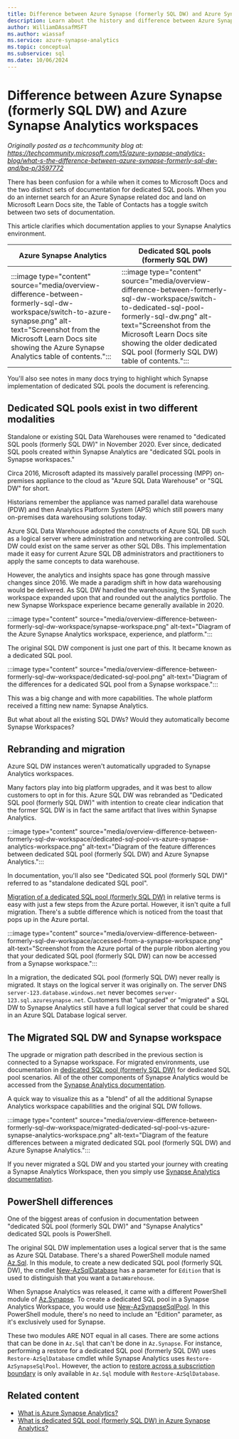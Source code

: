 ```yaml
---
title: Difference between Azure Synapse (formerly SQL DW) and Azure Synapse Analytics workspaces
description: Learn about the history and difference between Azure Synapse (formerly SQL DW) and Azure Synapse Analytics workspaces
author: WilliamDAssafMSFT 
ms.author: wiassaf
ms.service: azure-synapse-analytics
ms.topic: conceptual
ms.subservice: sql
ms.date: 10/06/2024
---
```


# Difference between Azure Synapse (formerly SQL DW) and Azure Synapse Analytics workspaces

*Originally posted as a techcommunity blog at: https://techcommunity.microsoft.com/t5/azure-synapse-analytics-blog/what-s-the-difference-between-azure-synapse-formerly-sql-dw-and/ba-p/3597772*

There has been confusion for a while when it comes to Microsoft Docs and the two distinct sets of documentation for dedicated SQL pools. When you do an internet search for an Azure Synapse related doc and land on Microsoft Learn Docs site, the Table of Contacts has a toggle switch between two sets of documentation.

This article clarifies which documentation applies to your Synapse Analytics environment.

|Azure Synapse Analytics  |Dedicated SQL pools (formerly SQL DW)  |
|---------|---------|
|:::image type="content" source="media/overview-difference-between-formerly-sql-dw-workspace/switch-to-azure-synapse.png" alt-text="Screenshot from the Microsoft Learn Docs site showing the Azure Synapse Analytics table of contents."::: | :::image type="content" source="media/overview-difference-between-formerly-sql-dw-workspace/switch-to-dedicated-sql-pool-formerly-sql-dw.png" alt-text="Screenshot from the Microsoft Learn Docs site showing the older dedicated SQL pool (formerly SQL DW) table of contents."::: |

You'll also see notes in many docs trying to highlight which Synapse implementation of dedicated SQL pools the document is referencing.

## Dedicated SQL pools exist in two different modalities

Standalone or existing SQL Data Warehouses were renamed to "dedicated SQL pools (formerly SQL DW)" in November 2020. Ever since, dedicated SQL pools created within Synapse Analytics are "dedicated SQL pools in Synapse workspaces."

Circa 2016, Microsoft adapted its massively parallel processing (MPP) on-premises appliance to the cloud as "Azure SQL Data Warehouse" or "SQL DW" for short.

Historians remember the appliance was named parallel data warehouse (PDW) and then Analytics Platform System (APS) which still powers many on-premises data warehousing solutions today.

Azure SQL Data Warehouse adopted the constructs of Azure SQL DB such as a logical server where administration and networking are controlled. SQL DW could exist on the same server as other SQL DBs. This implementation made it easy for current Azure SQL DB administrators and practitioners to apply the same concepts to data warehouse.

However, the analytics and insights space has gone through massive changes since 2016. We made a paradigm shift in how data warehousing would be delivered. As SQL DW handled the warehousing, the Synapse workspace expanded upon that and rounded out the analytics portfolio. The new Synapse Workspace experience became generally available in 2020.

:::image type="content" source="media/overview-difference-between-formerly-sql-dw-workspace/synapse-workspace.png" alt-text="Diagram of the Azure Synapse Analytics workspace, experience, and platform.":::

The original SQL DW component is just one part of this. It became known as a dedicated SQL pool. 

:::image type="content" source="media/overview-difference-between-formerly-sql-dw-workspace/dedicated-sql-pool.png" alt-text="Diagram of the differences for a dedicated SQL pool from a Synapse workspace.":::

This was a big change and with more capabilities. The whole platform received a fitting new name: Synapse Analytics.

But what about all the existing SQL DWs? Would they automatically become Synapse Workspaces?

## Rebranding and migration

Azure SQL DW instances weren't automatically upgraded to Synapse Analytics workspaces. 

Many factors play into big platform upgrades, and it was best to allow customers to opt in for this. Azure SQL DW was rebranded as "Dedicated SQL pool (formerly SQL DW)" with intention to create clear indication that the former SQL DW is in fact the same artifact that lives within Synapse Analytics.

:::image type="content" source="media/overview-difference-between-formerly-sql-dw-workspace/dedicated-sql-pool-vs-azure-synapse-analytics-workspace.png" alt-text="Diagram of the feature differences between dedicated SQL pool (formerly SQL DW) and Azure Synapse Analytics.":::

In documentation, you'll also see "Dedicated SQL pool (formerly SQL DW)" referred to as "standalone dedicated SQL pool".

[Migration of a dedicated SQL pool (formerly SQL DW)](../sql-data-warehouse/workspace-connected-create.md) in relative terms is easy with just a few steps from the Azure portal. However, it isn't quite a full migration. There's a subtle difference which is noticed from the toast that pops up in the Azure portal.

:::image type="content" source="media/overview-difference-between-formerly-sql-dw-workspace/accessed-from-a-synapse-workspace.png" alt-text="Screenshot from the Azure portal of the purple ribbon alerting you that your dedicated SQL pool (formerly SQL DW) can now be accessed from a Synapse workspace.":::

In a migration, the dedicated SQL pool (formerly SQL DW) never really is migrated. It stays on the logical server it was originally on. The server DNS `server-123.database.windows.net` never becomes `server-123.sql.azuresynapse.net`. Customers that "upgraded" or "migrated" a SQL DW to Synapse Analytics still have a full logical server that could be shared in an Azure SQL Database logical server.

## The Migrated SQL DW and Synapse workspace

The upgrade or migration path described in the previous section is connected to a Synapse workspace. For migrated environments, use documentation in [dedicated SQL pool (formerly SQL DW)](../sql-data-warehouse/sql-data-warehouse-overview-what-is.md) for dedicated SQL pool scenarios. All of the other components of Synapse Analytics would be accessed from the [Synapse Analytics documentation](../overview-what-is.md).

A quick way to visualize this as a "blend" of all the additional Synapse Analytics workspace capabilities and the original SQL DW follows.

:::image type="content" source="media/overview-difference-between-formerly-sql-dw-workspace/migrated-dedicated-sql-pool-vs-azure-synapse-analytics-workspace.png" alt-text="Diagram of the feature differences between a migrated dedicated SQL pool (formerly SQL DW) and Azure Synapse Analytics.":::

If you never migrated a SQL DW and you started your journey with creating a Synapse Analytics Workspace, then you simply use [Synapse Analytics documentation](../overview-what-is.md).


## PowerShell differences

One of the biggest areas of confusion in documentation between "dedicated SQL pool (formerly SQL DW)" and "Synapse Analytics" dedicated SQL pools is PowerShell.

The original SQL DW implementation uses a logical server that is the same as Azure SQL Database. There's a shared PowerShell module named [Az.Sql](/powershell/module/az.sql). In this module, to create a new dedicated SQL pool (formerly SQL DW), the cmdlet [New-AzSqlDatabase](/powershell/module/az.sql/new-azsqldatabase) has a parameter for `Edition` that is used to distinguish that you want a `DataWarehouse`.

When Synapse Analytics was released, it came with a different PowerShell module of [Az.Synapse](/powershell/module/az.synapse). To create a dedicated SQL pool in a Synapse Analytics Workspace, you would use [New-AzSynapseSqlPool](/powershell/module/az.synapse/new-azsynapsesqlpool). In this PowerShell module, there's no need to include an "Edition" parameter, as it's exclusively used for Synapse.

These two modules ARE NOT equal in all cases. There are some actions that can be done in `Az.Sql` that can't be done in `Az.Synapse`. For instance, performing a restore for a dedicated SQL pool (formerly SQL DW) uses `Restore-AzSqlDatabase` cmdlet while Synapse Analytics uses `Restore-AzSynapseSqlPool`. However, the action to [restore across a subscription boundary](../sql-data-warehouse/sql-data-warehouse-restore-active-paused-dw.md#restore-an-existing-dedicated-sql-pool-formerly-sql-dw-to-a-different-subscription-through-powershell) is only available in `Az.Sql` module with `Restore-AzSqlDatabase`.

## Related content

- [What is Azure Synapse Analytics?](../overview-what-is.md)
- [What is dedicated SQL pool (formerly SQL DW) in Azure Synapse Analytics?](../sql-data-warehouse/sql-data-warehouse-overview-what-is.md)

